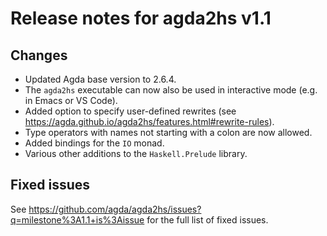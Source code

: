 Release notes for agda2hs v1.1
==============================

Changes
-------

- Updated Agda base version to 2.6.4.
- The `agda2hs` executable can now also be used in interactive mode (e.g. in Emacs or VS Code).
- Added option to specify user-defined rewrites (see https://agda.github.io/agda2hs/features.html#rewrite-rules).
- Type operators with names not starting with a colon are now allowed.
- Added bindings for the `IO` monad.
- Various other additions to the `Haskell.Prelude` library.

Fixed issues
------------

See https://github.com/agda/agda2hs/issues?q=milestone%3A1.1+is%3Aissue for the full list of fixed issues.